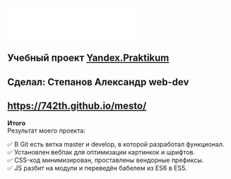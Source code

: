 [![Alt-mesto](./src/images/logo.svg)](https://742th.github.io/mesto/)
## Учебный проект [Yandex.Praktikum](https://praktikum.yandex.ru/)
## Сделал: Степанов Александр web-dev
## **https://742th.github.io/mesto/**

**Итого**<br>
Результат моего проекта:

:white_check_mark: В Git есть ветка master и develop, в которой разработал функционал.<br>
:white_check_mark: Установлен вебпак для оптимизации картинкок и шрифтов.<br>
:white_check_mark: CSS-код минимизирован, проставлены вендорные префиксы.<br>
:white_check_mark: JS разбит на модули и переведён бабелем из ES6 в ES5.<br>
